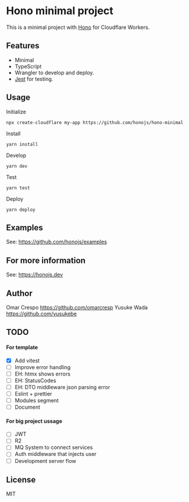 # Hono minimal project

This is a minimal project with [Hono](https://github.com/honojs/hono/) for Cloudflare Workers.

## Features

- Minimal
- TypeScript
- Wrangler to develop and deploy.
- [Jest](https://jestjs.io/ja/) for testing.

## Usage

Initialize

```
npx create-cloudflare my-app https://github.com/honojs/hono-minimal
```

Install

```
yarn install
```

Develop

```
yarn dev
```

Test

```
yarn test
```

Deploy

```
yarn deploy
```

## Examples

See: <https://github.com/honojs/examples>

## For more information

See: <https://honojs.dev>

## Author

Omar Crespo <https://github.com/omarcresp>
Yusuke Wada <https://github.com/yusukebe>

## TODO

#### For template
- [X] Add vitest
- [ ] Improve error handling
- [ ] EH: htmx shows errors
- [ ] EH: StatusCodes
- [ ] EH: DTO middleware json parsing error
- [ ] Eslint + prettier
- [ ] Modules segment
- [ ] Document

#### For big project ussage
- [ ] JWT
- [ ] R2
- [ ] MQ System to connect services
- [ ] Auth middleware that injects user
- [ ] Development server flow

## License

MIT
